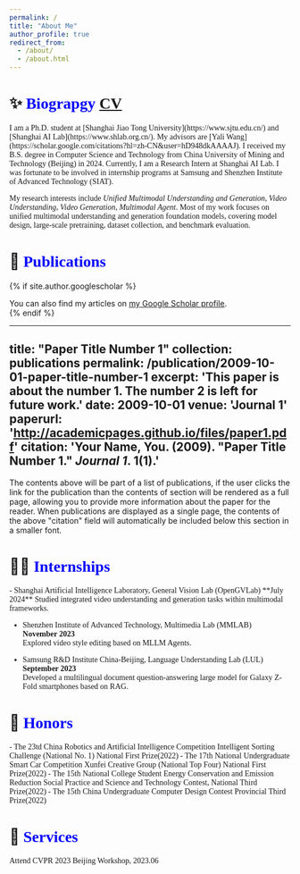 ```yaml
---
permalink: /
title: "About Me"
author_profile: true
redirect_from: 
  - /about/
  - /about.html
---
```



✨ <font face="Cambria" color=Blue>Biograpgy [CV](files/CV_ZhengrongYue.pdf)</font>
======

<font face="Cambria">
I am a Ph.D. student at [Shanghai Jiao Tong University](https://www.sjtu.edu.cn/) and [Shanghai AI Lab](https://www.shlab.org.cn/). My advisors are [Yali Wang](https://scholar.google.com/citations?hl=zh-CN&user=hD948dkAAAAJ). I received my B.S. degree in Computer Science and Technology from China University of Mining and Technology (Beijing) in 2024. Currently, I am a Research Intern at Shanghai AI Lab. I was fortunate to be involved in internship programs at Samsung and Shenzhen Institute of Advanced Technology (SIAT).

My research interests include *Unified Multimodal Understanding and Generation*, *Video Understanding*, *Video Generation*, *Multimodal Agent*. Most of my work focuses on unified multimodal understanding and generation foundation models, covering model design, large-scale pretraining, dataset collection, and benchmark evaluation.
</font>


📑 <font face="Cambria" color=Blue>Publications</font>
======
{% if site.author.googlescholar %}
  <div class="wordwrap">You can also find my articles on <a href="https://scholar.google.com.hk/citations?user=l2WXe8cAAAAJ&hl=zh-CN">my Google Scholar profile</a>.</div>
{% endif %}

---
title: "Paper Title Number 1"
collection: publications
permalink: /publication/2009-10-01-paper-title-number-1
excerpt: 'This paper is about the number 1. The number 2 is left for future work.'
date: 2009-10-01
venue: 'Journal 1'
paperurl: 'http://academicpages.github.io/files/paper1.pdf'
citation: 'Your Name, You. (2009). &quot;Paper Title Number 1.&quot; <i>Journal 1</i>. 1(1).'
---

The contents above will be part of a list of publications, if the user clicks the link for the publication than the contents of section will be rendered as a full page, allowing you to provide more information about the paper for the reader. When publications are displayed as a single page, the contents of the above "citation" field will automatically be included below this section in a smaller font.


🤵🏻 <font face="Cambria" color=Blue>Internships</font>
======
<font face="Cambria">
- Shanghai Artificial Intelligence Laboratory, General Vision Lab (OpenGVLab)  
  **July 2024**  
  Studied integrated video understanding and generation tasks within multimodal frameworks.
  
- Shenzhen Institute of Advanced Technology, Multimedia Lab (MMLAB)  
  **November 2023**  
  Explored video style editing based on MLLM Agents.
  
- Samsung R&D Institute China-Beijing, Language Understanding Lab (LUL)  
  **September 2023**  
  Developed a multilingual document question-answering large model for Galaxy Z-Fold smartphones based on RAG.
</font>


🏅 <font face="Cambria" color=Blue>Honors</font>
======
<font face="Cambria">
- The 23td China Robotics and Artificial Intelligence Competition Intelligent Sorting Challenge (National No. 1) National First Prize(2022)
- The 17th National Undergraduate Smart Car Competition Xunfei Creative Group (National Top Four) National First Prize(2022)
- The 15th National College Student Energy Conservation and Emission Reduction Social Practice and Science and Technology Contest, National Third Prize(2022)
- The 15th China Undergraduate Computer Design Contest Provincial Third Prize(2022)
</font>

📑 <font face="Cambria" color=Blue>Services</font>
======
<font face="Cambria">
Attend CVPR 2023 Beijing Workshop, 2023.06
</font>
